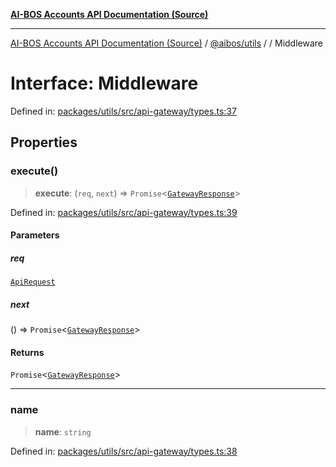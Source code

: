 [**AI-BOS Accounts API Documentation (Source)**](../../../README.md)

***

[AI-BOS Accounts API Documentation (Source)](../../../README.md) / [@aibos/utils](../README.md) / [](../README.md) / Middleware

# Interface: Middleware

Defined in: [packages/utils/src/api-gateway/types.ts:37](https://github.com/pohlai88/accounts/blob/48103fb36d28b2b9bfb33472b6de2f719773cde9/packages/utils/src/api-gateway/types.ts#L37)

## Properties

### execute()

> **execute**: (`req`, `next`) => `Promise`\<[`GatewayResponse`](GatewayResponse.md)\>

Defined in: [packages/utils/src/api-gateway/types.ts:39](https://github.com/pohlai88/accounts/blob/48103fb36d28b2b9bfb33472b6de2f719773cde9/packages/utils/src/api-gateway/types.ts#L39)

#### Parameters

##### req

[`ApiRequest`](ApiRequest.md)

##### next

() => `Promise`\<[`GatewayResponse`](GatewayResponse.md)\>

#### Returns

`Promise`\<[`GatewayResponse`](GatewayResponse.md)\>

***

### name

> **name**: `string`

Defined in: [packages/utils/src/api-gateway/types.ts:38](https://github.com/pohlai88/accounts/blob/48103fb36d28b2b9bfb33472b6de2f719773cde9/packages/utils/src/api-gateway/types.ts#L38)
